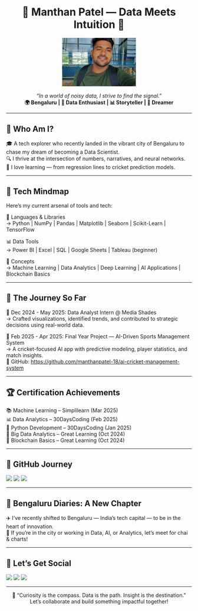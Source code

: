 <h1 align="center">🌟 Manthan Patel — Data Meets Intuition 🌟</h1>

<p align="center">
  <img src="banglore/Snapchat-1948954075~2.jpg"  width="200" alt="Data Avatar" />
</p>

<p align="center">
  <i>“In a world of noisy data, I strive to find the signal.”</i><br>
  <strong>🌍 Bengaluru | 🧠 Data Enthusiast | 📊 Storyteller | 🚀 Dreamer</strong>
</p>

---

## 🧭 Who Am I?

🎓 A tech explorer who recently landed in the vibrant city of Bengaluru to chase my dream of becoming a Data Scientist.  
🔍 I thrive at the intersection of numbers, narratives, and neural networks.  
🌱 I love learning — from regression lines to cricket prediction models.

---

## 🧠 Tech Mindmap

Here’s my current arsenal of tools and tech:

🧮 Languages & Libraries  
→ Python | NumPy | Pandas | Matplotlib | Seaborn | Scikit-Learn | TensorFlow

📊 Data Tools  
→ Power BI | Excel | SQL | Google Sheets | Tableau (beginner)

🧠 Concepts  
→ Machine Learning | Data Analytics | Deep Learning | AI Applications | Blockchain Basics

---

## 🏁 The Journey So Far

📍 Dec 2024 - May 2025: Data Analyst Intern @ Media Shades  
→ Crafted visualizations, identified trends, and contributed to strategic decisions using real-world data.  

📍 Feb 2025 - Apr 2025: Final Year Project — AI-Driven Sports Management System  
→ A cricket-focused AI app with predictive modeling, player statistics, and match insights.  
🔗 GitHub: https://github.com/manthanpatel-18/ai-cricket-management-system

---

## 🏆 Certification Achievements

📚 Machine Learning – Simplilearn (Mar 2025)  
📊 Data Analytics – 30DaysCoding (Feb 2025)  
🐍 Python Development – 30DaysCoding (Jan 2025)  
🧠 Big Data Analytics – Great Learning (Oct 2024)  
🔐 Blockchain Basics – Great Learning (Oct 2024)

---

## 🚀 GitHub Journey

<img src="https://github-readme-stats.vercel.app/api?username=manthanpatel-18&show_icons=true&theme=vision-friendly-dark" height="150"> 
<img src="https://github-readme-streak-stats.herokuapp.com/?user=manthanpatel-18&theme=highcontrast" height="150">  
<img src="https://github-readme-stats.vercel.app/api/top-langs/?username=manthanpatel-18&layout=compact&theme=highcontrast" height="150">

---

## 📍 Bengaluru Diaries: A New Chapter

✈️ I’ve recently shifted to Bengaluru — India’s tech capital — to be in the heart of innovation.  
💬 If you’re in the city or working in Data, AI, or Analytics, let’s meet for chai & charts!

---

## 🔗 Let’s Get Social

<a href="https://www.linkedin.com/in/YOUR-LINK"><img src="https://img.shields.io/badge/LinkedIn-blue?style=flat&logo=linkedin&logoColor=white"/></a>
<a href="https://www.instagram.com/YOUR-INSTA"><img src="https://img.shields.io/badge/Instagram-E4405F?style=flat&logo=instagram&logoColor=white"/></a>
<a href="https://YOUR-PORTFOLIO.com"><img src="https://img.shields.io/badge/Portfolio-black?style=flat&logo=firefox&logoColor=white"/></a>

---

<p align="center">
  🌈 “Curiosity is the compass. Data is the path. Insight is the destination.”  
  <br>Let’s collaborate and build something impactful together!
</p>
